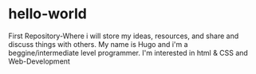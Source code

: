 # hello-world
First Repository-Where i will store my ideas, resources, and share and discuss things with others.
My name is Hugo and i'm a beggine/intermediate level programmer. I'm interested in html & CSS and Web-Development

